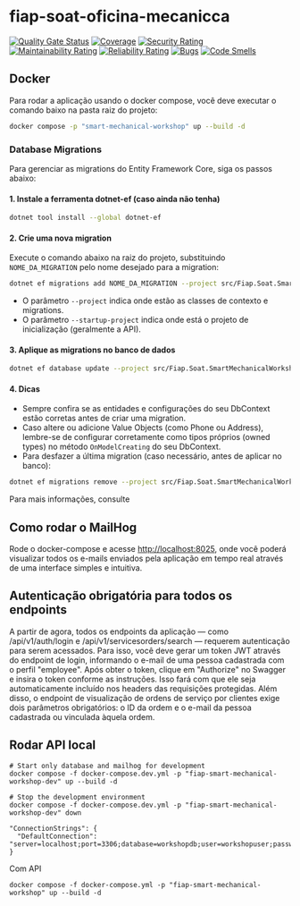 # fiap-soat-oficina-mecanicca

[![Quality Gate Status](https://sonarcloud.io/api/project_badges/measure?project=igortessaro_fiap-soat-oficina-mecanica&metric=alert_status)](https://sonarcloud.io/summary/new_code?id=igortessaro_fiap-soat-oficina-mecanica)
[![Coverage](https://sonarcloud.io/api/project_badges/measure?project=igortessaro_fiap-soat-oficina-mecanica&metric=coverage)](https://sonarcloud.io/summary/new_code?id=igortessaro_fiap-soat-oficina-mecanica)
[![Security Rating](https://sonarcloud.io/api/project_badges/measure?project=igortessaro_fiap-soat-oficina-mecanica&metric=security_rating)](https://sonarcloud.io/summary/new_code?id=igortessaro_fiap-soat-oficina-mecanica)
[![Maintainability Rating](https://sonarcloud.io/api/project_badges/measure?project=igortessaro_fiap-soat-oficina-mecanica&metric=sqale_rating)](https://sonarcloud.io/summary/new_code?id=igortessaro_fiap-soat-oficina-mecanica)
[![Reliability Rating](https://sonarcloud.io/api/project_badges/measure?project=igortessaro_fiap-soat-oficina-mecanica&metric=reliability_rating)](https://sonarcloud.io/summary/new_code?id=igortessaro_fiap-soat-oficina-mecanica)
[![Bugs](https://sonarcloud.io/api/project_badges/measure?project=igortessaro_fiap-soat-oficina-mecanica&metric=bugs)](https://sonarcloud.io/summary/new_code?id=igortessaro_fiap-soat-oficina-mecanica)
[![Code Smells](https://sonarcloud.io/api/project_badges/measure?project=igortessaro_fiap-soat-oficina-mecanica&metric=code_smells)](https://sonarcloud.io/summary/new_code?id=igortessaro_fiap-soat-oficina-mecanica)

## Docker

Para rodar a aplicação usando o docker compose, você deve executar o comando baixo na pasta raiz do projeto:

````bash
docker compose -p "smart-mechanical-workshop" up --build -d
````

### Database Migrations

Para gerenciar as migrations do Entity Framework Core, siga os passos abaixo:

#### 1. Instale a ferramenta dotnet-ef (caso ainda não tenha)

```bash
dotnet tool install --global dotnet-ef
```

#### 2. Crie uma nova migration

Execute o comando abaixo na raiz do projeto, substituindo `NOME_DA_MIGRATION` pelo nome desejado para a migration:

```bash
dotnet ef migrations add NOME_DA_MIGRATION --project src/Fiap.Soat.SmartMechanicalWorkshop.Infrastructure --startup-project src/Fiap.Soat.SmartMechanicalWorkshop.Api
```

- O parâmetro `--project` indica onde estão as classes de contexto e migrations.
- O parâmetro `--startup-project` indica onde está o projeto de inicialização (geralmente a API).

#### 3. Aplique as migrations no banco de dados

```bash
dotnet ef database update --project src/Fiap.Soat.SmartMechanicalWorkshop.Infrastructure --startup-project src/Fiap.Soat.SmartMechanicalWorkshop.Api
```

#### 4. Dicas

- Sempre confira se as entidades e configurações do seu DbContext estão corretas antes de criar uma migration.
- Caso altere ou adicione Value Objects (como Phone ou Address), lembre-se de configurar corretamente como tipos próprios (owned types) no método
  `OnModelCreating` do seu DbContext.
- Para desfazer a última migration (caso necessário, antes de aplicar no banco):

```bash
dotnet ef migrations remove --project src/Fiap.Soat.SmartMechanicalWorkshop.Infrastructure
```

Para mais informações, consulte

## Como rodar o MailHog

Rode o docker-compose e acesse [http://localhost:8025](http://localhost:8025), onde você poderá visualizar todos os e-mails enviados pela aplicação em
tempo real através de uma interface simples e intuitiva.

## Autenticação obrigatória para todos os endpoints

A partir de agora, todos os endpoints da aplicação — como /api/v1/auth/login e /api/v1/servicesorders/search — requerem autenticação para serem acessados.
Para isso, você deve gerar um token JWT através do endpoint de login, informando o e-mail de uma pessoa cadastrada com o perfil "employee". Após obter o
token, clique em "Authorize" no Swagger e insira o token conforme as instruções. Isso fará com que ele seja automaticamente incluído nos headers das
requisições protegidas.
Além disso, o endpoint de visualização de ordens de serviço por clientes exige dois parâmetros obrigatórios: o ID da ordem e o e-mail da pessoa cadastrada
ou vinculada àquela ordem.


## Rodar API local

```
# Start only database and mailhog for development
docker compose -f docker-compose.dev.yml -p "fiap-smart-mechanical-workshop-dev" up --build -d

# Stop the development environment
docker compose -f docker-compose.dev.yml -p "fiap-smart-mechanical-workshop-dev" down
```
```
"ConnectionStrings": {
  "DefaultConnection": "server=localhost;port=3306;database=workshopdb;user=workshopuser;password=workshop123;SslMode=none;AllowPublicKeyRetrieval=True;"
}
```


Com API

```
docker compose -f docker-compose.yml -p "fiap-smart-mechanical-workshop" up --build -d
```
